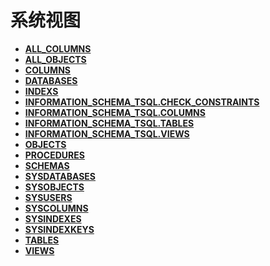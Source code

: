 # 系统视图

- **[ALL_COLUMNS](shark-ALL_COLUMNS.md)**
- **[ALL_OBJECTS](shark-ALL_OBJECTS.md)**
- **[COLUMNS](shark-COLUMNS.md)**
- **[DATABASES](shark-DATABASES.md)**
- **[INDEXS](shark-INDEXS.md)**
- **[INFORMATION_SCHEMA_TSQL.CHECK_CONSTRAINTS](shark-INFORMATION_SCHEMA_TSQL.CHECK_CONSTRAINTS.md)**
- **[INFORMATION_SCHEMA_TSQL.COLUMNS](shark-INFORMATION_SCHEMA_TSQL.COLUMNS.md)**
- **[INFORMATION_SCHEMA_TSQL.TABLES](shark-INFORMATION_SCHEMA_TSQL.TABLES.md)**
- **[INFORMATION_SCHEMA_TSQL.VIEWS](shark-INFORMATION_SCHEMA_TSQL.VIEWS.md)**
- **[OBJECTS](shark-OBJECTS.md)**
- **[PROCEDURES](shark-PROCEDURES.md)**
- **[SCHEMAS](shark-SCHEMAS.md)**
- **[SYSDATABASES](shark-SYSDATABASES.md)**
- **[SYSOBJECTS](shark-SYSOBJECTS.md)**
- **[SYSUSERS](shark-SYSUSERS.md)**
- **[SYSCOLUMNS](shark-SYSCOLUMNS.md)**
- **[SYSINDEXES](shark-SYSINDEXES.md)**
- **[SYSINDEXKEYS](shark-SYSINDEXKEYS.md)**
- **[TABLES](shark-TABLES.md)**
- **[VIEWS](shark-VIEWS.md)**